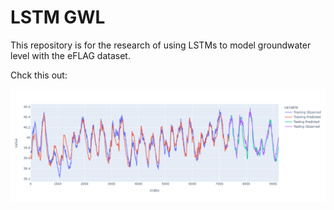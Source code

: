 # LSTM GWL

This repository is for the research of using LSTMs to model groundwater level with the eFLAG dataset.

Chck this out:

![Image of LSTM model trained on single groundwater catchment](https://github.com/BMcCawley/lstm_gwl/blob/main/assets/newplot.png)
